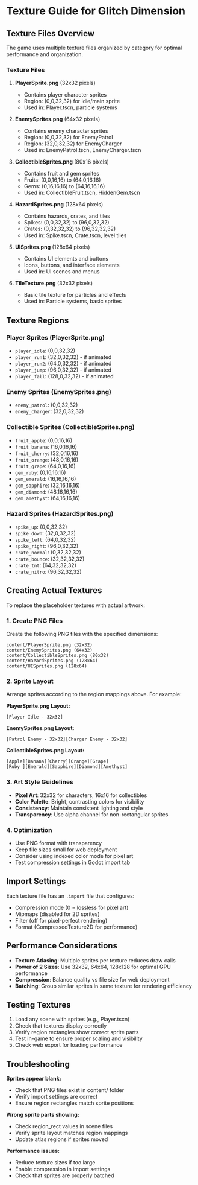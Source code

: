 # Texture Guide for Glitch Dimension

## Texture Files Overview

The game uses multiple texture files organized by category for optimal performance and organization.

### Texture Files

1. **PlayerSprite.png** (32x32 pixels)
   - Contains player character sprites
   - Region: (0,0,32,32) for idle/main sprite
   - Used in: Player.tscn, particle systems

2. **EnemySprites.png** (64x32 pixels)
   - Contains enemy character sprites
   - Region: (0,0,32,32) for EnemyPatrol
   - Region: (32,0,32,32) for EnemyCharger
   - Used in: EnemyPatrol.tscn, EnemyCharger.tscn

3. **CollectibleSprites.png** (80x16 pixels)
   - Contains fruit and gem sprites
   - Fruits: (0,0,16,16) to (64,0,16,16)
   - Gems: (0,16,16,16) to (64,16,16,16)
   - Used in: CollectibleFruit.tscn, HiddenGem.tscn

4. **HazardSprites.png** (128x64 pixels)
   - Contains hazards, crates, and tiles
   - Spikes: (0,0,32,32) to (96,0,32,32)
   - Crates: (0,32,32,32) to (96,32,32,32)
   - Used in: Spike.tscn, Crate.tscn, level tiles

5. **UISprites.png** (128x64 pixels)
   - Contains UI elements and buttons
   - Icons, buttons, and interface elements
   - Used in: UI scenes and menus

6. **TileTexture.png** (32x32 pixels)
   - Basic tile texture for particles and effects
   - Used in: Particle systems, basic sprites

 
## Texture Regions

### Player Sprites (PlayerSprite.png)
- `player_idle`: (0,0,32,32)
- `player_run1`: (32,0,32,32) - if animated
- `player_run2`: (64,0,32,32) - if animated
- `player_jump`: (96,0,32,32) - if animated
- `player_fall`: (128,0,32,32) - if animated

### Enemy Sprites (EnemySprites.png)
- `enemy_patrol`: (0,0,32,32)
- `enemy_charger`: (32,0,32,32)

### Collectible Sprites (CollectibleSprites.png)
- `fruit_apple`: (0,0,16,16)
- `fruit_banana`: (16,0,16,16)
- `fruit_cherry`: (32,0,16,16)
- `fruit_orange`: (48,0,16,16)
- `fruit_grape`: (64,0,16,16)
- `gem_ruby`: (0,16,16,16)
- `gem_emerald`: (16,16,16,16)
- `gem_sapphire`: (32,16,16,16)
- `gem_diamond`: (48,16,16,16)
- `gem_amethyst`: (64,16,16,16)

### Hazard Sprites (HazardSprites.png)
- `spike_up`: (0,0,32,32)
- `spike_down`: (32,0,32,32)
- `spike_left`: (64,0,32,32)
- `spike_right`: (96,0,32,32)
- `crate_normal`: (0,32,32,32)
- `crate_bounce`: (32,32,32,32)
- `crate_tnt`: (64,32,32,32)
- `crate_nitro`: (96,32,32,32)

## Creating Actual Textures

To replace the placeholder textures with actual artwork:

### 1. Create PNG Files
Create the following PNG files with the specified dimensions:

```
content/PlayerSprite.png (32x32)
content/EnemySprites.png (64x32)
content/CollectibleSprites.png (80x32)
content/HazardSprites.png (128x64)
content/UISprites.png (128x64)
```

### 2. Sprite Layout
Arrange sprites according to the region mappings above. For example:

**PlayerSprite.png Layout:**
```
[Player Idle - 32x32]
```

**EnemySprites.png Layout:**
```
[Patrol Enemy - 32x32][Charger Enemy - 32x32]
```

**CollectibleSprites.png Layout:**
```
[Apple][Banana][Cherry][Orange][Grape]
[Ruby ][Emerald][Sapphire][Diamond][Amethyst]
```

### 3. Art Style Guidelines
- **Pixel Art**: 32x32 for characters, 16x16 for collectibles
- **Color Palette**: Bright, contrasting colors for visibility
- **Consistency**: Maintain consistent lighting and style
- **Transparency**: Use alpha channel for non-rectangular sprites

### 4. Optimization
- Use PNG format with transparency
- Keep file sizes small for web deployment
- Consider using indexed color mode for pixel art
- Test compression settings in Godot import tab

## Import Settings

Each texture file has an `.import` file that configures:
- Compression mode (0 = lossless for pixel art)
- Mipmaps (disabled for 2D sprites)
- Filter (off for pixel-perfect rendering)
- Format (CompressedTexture2D for performance)

## Performance Considerations

- **Texture Atlasing**: Multiple sprites per texture reduces draw calls
- **Power of 2 Sizes**: Use 32x32, 64x64, 128x128 for optimal GPU performance
- **Compression**: Balance quality vs file size for web deployment
- **Batching**: Group similar sprites in same texture for rendering efficiency

## Testing Textures

1. Load any scene with sprites (e.g., Player.tscn)
2. Check that textures display correctly
3. Verify region rectangles show correct sprite parts
4. Test in-game to ensure proper scaling and visibility
5. Check web export for loading performance

## Troubleshooting

**Sprites appear blank:**
- Check that PNG files exist in content/ folder
- Verify import settings are correct
- Ensure region rectangles match sprite positions

**Wrong sprite parts showing:**
- Check region_rect values in scene files
- Verify sprite layout matches region mappings
- Update atlas regions if sprites moved

**Performance issues:**
- Reduce texture sizes if too large
- Enable compression in import settings
- Check that sprites are properly batched